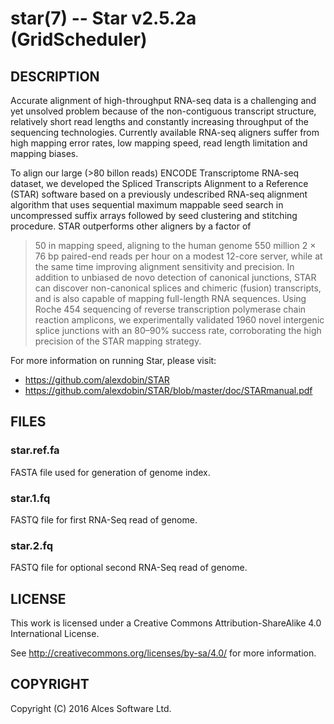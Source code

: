 # star(7) -- Star v2.5.2a (GridScheduler)

## DESCRIPTION

Accurate alignment of high-throughput RNA-seq data is a challenging
and yet unsolved problem because of the non-contiguous transcript
structure, relatively short read lengths and constantly increasing
throughput of the sequencing technologies. Currently available
RNA-seq aligners suffer from high mapping error rates, low mapping
speed, read length limitation and mapping biases.

To align our large (>80 billon reads) ENCODE Transcriptome RNA-seq
dataset, we developed the Spliced Transcripts Alignment to a
Reference (STAR) software based on a previously undescribed RNA-seq
alignment algorithm that uses sequential maximum mappable seed
search in uncompressed suffix arrays followed by seed clustering and
stitching procedure. STAR outperforms other aligners by a factor of
>50 in mapping speed, aligning to the human genome 550 million 2 ×
76 bp paired-end reads per hour on a modest 12-core server, while at
the same time improving alignment sensitivity and precision. In
addition to unbiased de novo detection of canonical junctions, STAR
can discover non-canonical splices and chimeric (fusion)
transcripts, and is also capable of mapping full-length RNA
sequences. Using Roche 454 sequencing of reverse transcription
polymerase chain reaction amplicons, we experimentally validated
1960 novel intergenic splice junctions with an 80–90% success rate,
corroborating the high precision of the STAR mapping strategy.

For more information on running Star, please visit:
  * <https://github.com/alexdobin/STAR>
  * <https://github.com/alexdobin/STAR/blob/master/doc/STARmanual.pdf>

## FILES

### star.ref.fa

FASTA file used for generation of genome index.

### star.1.fq

FASTQ file for first RNA-Seq read of genome.

### star.2.fq

FASTQ file for optional second RNA-Seq read of genome.

## LICENSE

This work is licensed under a Creative Commons Attribution-ShareAlike
4.0 International License.

See <http://creativecommons.org/licenses/by-sa/4.0/> for more
information.

## COPYRIGHT

Copyright (C) 2016 Alces Software Ltd.

